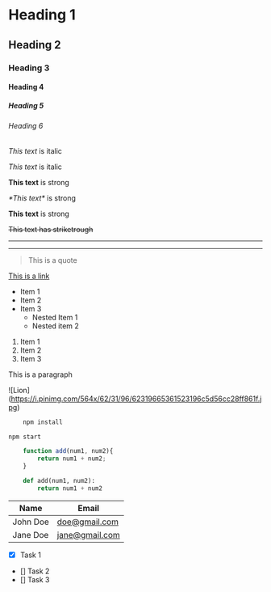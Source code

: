 <!-- Headings -->
# Heading 1
## Heading 2
### Heading 3
#### Heading 4
##### Heading 5
###### Heading 6

<!-- Italics -->
*This text* is italic

_This text_ is italic

<!-- Strong -->

**This text** is strong

*\*This text\** is strong

__This text__ is strong

<!-- StStrikethough -->

~~This text has striketrough~~

<!-- Horizontal rule -->

---
____

<!-- This is blockquote -->

 > This is a quote

 <!-- Links -->
[This is a link](https://www.google.com/)

<!-- UL -->
* Item 1
* Item 2
* Item 3
    * Nested Item 1
    * Nested item 2

<!-- OL -->
1. Item 1
2. Item 2
2. Item 3

<!-- Inline Code Block -->
<p>This is a paragraph</p>

<!-- Images -->
![Lion]
(https://i.pinimg.com/564x/62/31/96/62319665361523196c5d56cc28ff861f.jpg)

<!-- Github Markdown -->

<!-- Code blocks -->

```bash
    npm install

npm start
```

```javascript
    function add(num1, num2){
        return num1 + num2;
    }
```
```python
    def add(num1, num2):
        return num1 + num2
```

<!-- Tables -->
| Name    | Email        |
| -----   | ---------    |
|John Doe | doe@gmail.com|
|Jane Doe | jane@gmail.com|

<!-- Task List -->

* [x] Task 1
* [] Task 2
* [] Task 3

